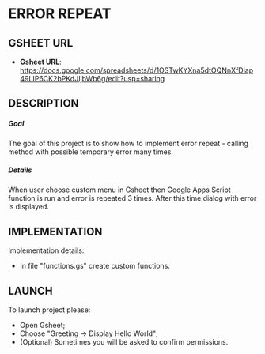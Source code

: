 ERROR REPEAT
============


GSHEET URL
----------

* **Gsheet URL**: https://docs.google.com/spreadsheets/d/1OSTwKYXna5dtOQNnXfDiap49LIP6CK2bPKdJIjbWb6g/edit?usp=sharing


DESCRIPTION
-----------

##### Goal
The goal of this project is to show how to implement error repeat - calling method with possible temporary error many times.

##### Details
When user choose custom menu in Gsheet then Google Apps Script function is run and error is repeated 3 times. After this time dialog with error is displayed.


IMPLEMENTATION
-----------

Implementation details:
* In file "functions.gs" create custom functions.
  

LAUNCH
------

To launch project please:
* Open Gsheet;
* Choose "Greeting -> Display Hello World";
* (Optional) Sometimes you will be asked to confirm permissions.